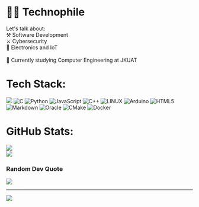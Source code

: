 #  👨‍💻 Technophile
Let's talk about: <br>⚒️ Software Development<br>⚔️ Cybersecurity<br>🤖 Electronics and IoT<br><br>🏫 Currently studying Computer Engineering at JKUAT


#  Tech Stack:
![](https://skillicons.dev/icons?i=c,python,js,c++,html,css)
![C](https://img.shields.io/badge/c-%2300599C.svg?style=flat&logo=c&logoColor=white) ![Python](https://img.shields.io/badge/python-3670A0?style=flat&logo=python&logoColor=ffdd54) ![JavaScript](https://img.shields.io/badge/javascript-%23323330.svg?style=flat&logo=javascript&logoColor=%23F7DF1E)  ![C++](https://img.shields.io/badge/c++-%2300599C.svg?style=flat&logo=c%2B%2B&logoColor=white) ![LINUX](https://img.shields.io/badge/Linux-FCC624?style=flat&logo=linux&logoColor=black) ![Arduino](https://img.shields.io/badge/-Arduino-00979D?style=flat&logo=Arduino&logoColor=white)  ![HTML5](https://img.shields.io/badge/html5-%23E34F26.svg?style=flat&logo=html5&logoColor=white) ![Markdown](https://img.shields.io/badge/markdown-%23000000.svg?style=flat&logo=markdown&logoColor=white) ![Oracle](https://img.shields.io/badge/Oracle-F80000?style=flat&logo=oracle&logoColor=white) ![CMake](https://img.shields.io/badge/CMake-%23008FBA.svg?style=flat&logo=cmake&logoColor=white) ![Docker](https://img.shields.io/badge/docker-%230db7ed.svg?style=flat&logo=docker&logoColor=white)
#  GitHub Stats:
![](https://github-readme-streak-stats.herokuapp.com/?user=puppykiwi&theme=radical&hide_border=false)<br/>
![](https://github-readme-stats.vercel.app/api/top-langs/?username=puppykiwi&theme=radical&hide_border=false&include_all_commits=true&count_private=true&layout=compact)


###  Random Dev Quote
![](https://quotes-github-readme.vercel.app/api?type=horizontal&theme=radical)

---
[![](https://visitcount.itsvg.in/api?id=puppykiwi&icon=0&color=0)](https://visitcount.itsvg.in)

<!-- Proudly created with GPRM ( https://gprm.itsvg.in ) -->
